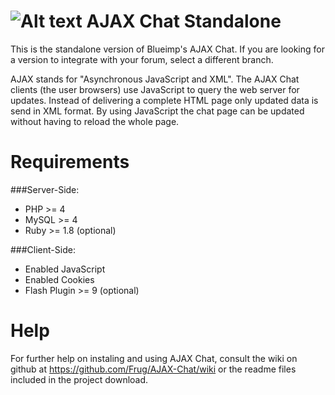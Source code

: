 ![Alt text](/Frug/AJAX-Chat/wiki/MediaWikiSidebarLogo.png)
AJAX Chat Standalone
=========

This is the standalone version of Blueimp's AJAX Chat. If you are looking for a version to integrate with your forum, select a different branch.

AJAX stands for "Asynchronous JavaScript and XML".
The AJAX Chat clients (the user browsers) use JavaScript to query the web server for updates.
Instead of delivering a complete HTML page only updated data is send in XML format.
By using JavaScript the chat page can be updated without having to reload the whole page.


Requirements
============

###Server-Side:
- PHP >= 4
- MySQL >= 4
- Ruby >= 1.8 (optional)


###Client-Side:
- Enabled JavaScript
- Enabled Cookies
- Flash Plugin >= 9 (optional)

Help
====

For further help on instaling and using AJAX Chat, consult the wiki on github at https://github.com/Frug/AJAX-Chat/wiki or the readme files included in the project download.